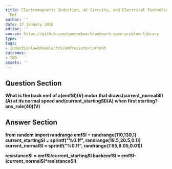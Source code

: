 ```yaml
---
title: Electromagnetic Induction, AC Circuits, and Electrical Technologies - Back
  Emf
author: ''
date: 17 January 2018
editor: ''
source: https://github.com/openwebwork/webwork-open-problem-library
type: ''
tags:
- inductionlawOhmselectricemfresistorcurrent
outcomes:
- TBD
assets: ''
---
```


## Question Section 

<b>
What is the back emf of a(emfSI)(V) motor that draws(current_normalSI)(A) at its normal speed and(current_startingSI)(A) when first starting?
ans_rule(40)(V)


## Answer Section

from random import randrange
emfSI = randrange(110,130,1)
current_startingSI = sprintf("%0.1f", randrange(19.5,20.5,0.1))
current_normalSI = sprintf("%0.1f", randrange(7.95,8.05,0.01))

resistanceSI = emfSI/current_startingSI
backemfSI = emfSI-(current_normalSI*resistanceSI)